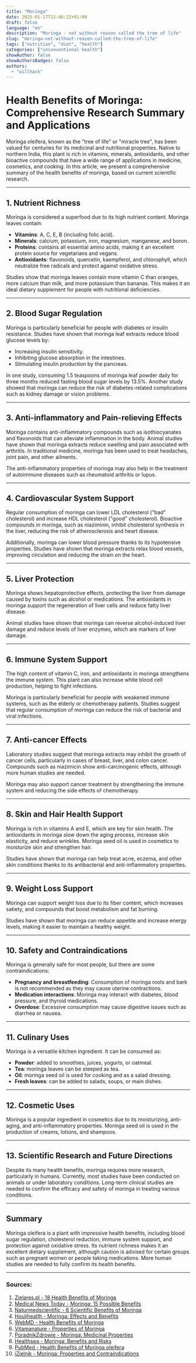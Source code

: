 ```yaml
---
title: "Moringa"
date: 2025-01-17T12:46:22+01:00
draft: false
language: "en"
description: "Moringa - not without reason called the tree of life"
slug: "moringa-not-without-reason-called-the-tree-of-life"
tags: ["nutrition", "diet", "health"]
categories: ["unconventional health"]
showAuthor: false
showAuthorsBadges: false
authors:
  - "willhack"
---
```

# Health Benefits of Moringa: Comprehensive Research Summary and Applications

Moringa oleifera, known as the "tree of life" or "miracle tree", has been valued for centuries for its medicinal and nutritional properties. Native to northern India, this plant is rich in vitamins, minerals, antioxidants, and other bioactive compounds that have a wide range of applications in medicine, cosmetics, and cooking. In this article, we present a comprehensive summary of the health benefits of moringa, based on current scientific research.

---

## 1. Nutrient Richness
Moringa is considered a superfood due to its high nutrient content. Moringa leaves contain:
- **Vitamins**: A, C, E, B (including folic acid).
- **Minerals**: calcium, potassium, iron, magnesium, manganese, and boron.
- **Proteins**: contains all essential amino acids, making it an excellent protein source for vegetarians and vegans.
- **Antioxidants**: flavonoids, quercetin, kaempferol, and chlorophyll, which neutralize free radicals and protect against oxidative stress.

Studies show that moringa leaves contain more vitamin C than oranges, more calcium than milk, and more potassium than bananas. This makes it an ideal dietary supplement for people with nutritional deficiencies.

---

## 2. Blood Sugar Regulation
Moringa is particularly beneficial for people with diabetes or insulin resistance. Studies have shown that moringa leaf extracts reduce blood glucose levels by:
- Increasing insulin sensitivity.
- Inhibiting glucose absorption in the intestines.
- Stimulating insulin production by the pancreas.

In one study, consuming 1.5 teaspoons of moringa leaf powder daily for three months reduced fasting blood sugar levels by 13.5%. Another study showed that moringa can reduce the risk of diabetes-related complications such as kidney damage or vision problems.

---

## 3. Anti-inflammatory and Pain-relieving Effects
Moringa contains anti-inflammatory compounds such as isothiocyanates and flavonoids that can alleviate inflammation in the body. Animal studies have shown that moringa extracts reduce swelling and pain associated with arthritis. In traditional medicine, moringa has been used to treat headaches, joint pain, and other ailments.

The anti-inflammatory properties of moringa may also help in the treatment of autoimmune diseases such as rheumatoid arthritis or lupus.

---

## 4. Cardiovascular System Support
Regular consumption of moringa can lower LDL cholesterol ("bad" cholesterol) and increase HDL cholesterol ("good" cholesterol). Bioactive compounds in moringa, such as niaziminin, inhibit cholesterol synthesis in the liver, reducing the risk of atherosclerosis and heart disease.

Additionally, moringa can lower blood pressure thanks to its hypotensive properties. Studies have shown that moringa extracts relax blood vessels, improving circulation and reducing the strain on the heart.

---

## 5. Liver Protection
Moringa shows hepatoprotective effects, protecting the liver from damage caused by toxins such as alcohol or medications. The antioxidants in moringa support the regeneration of liver cells and reduce fatty liver disease.

Animal studies have shown that moringa can reverse alcohol-induced liver damage and reduce levels of liver enzymes, which are markers of liver damage.

---

## 6. Immune System Support
The high content of vitamin C, iron, and antioxidants in moringa strengthens the immune system. This plant can also increase white blood cell production, helping to fight infections.

Moringa is particularly beneficial for people with weakened immune systems, such as the elderly or chemotherapy patients. Studies suggest that regular consumption of moringa can reduce the risk of bacterial and viral infections.

---

## 7. Anti-cancer Effects
Laboratory studies suggest that moringa extracts may inhibit the growth of cancer cells, particularly in cases of breast, liver, and colon cancer. Compounds such as niazimicin show anti-carcinogenic effects, although more human studies are needed.

Moringa may also support cancer treatment by strengthening the immune system and reducing the side effects of chemotherapy.

---

## 8. Skin and Hair Health Support
Moringa is rich in vitamins A and E, which are key for skin health. The antioxidants in moringa slow down the aging process, increase skin elasticity, and reduce wrinkles. Moringa seed oil is used in cosmetics to moisturize skin and strengthen hair.

Studies have shown that moringa can help treat acne, eczema, and other skin conditions thanks to its antibacterial and anti-inflammatory properties.

---

## 9. Weight Loss Support
Moringa can support weight loss due to its fiber content, which increases satiety, and compounds that boost metabolism and fat burning.

Studies have shown that moringa can reduce appetite and increase energy levels, making it easier to maintain a healthy weight.

---

## 10. Safety and Contraindications
Moringa is generally safe for most people, but there are some contraindications:
- **Pregnancy and breastfeeding**: Consumption of moringa roots and bark is not recommended as they may cause uterine contractions.
- **Medication interactions**: Moringa may interact with diabetes, blood pressure, and thyroid medications.
- **Overdose**: Excessive consumption may cause digestive issues such as diarrhea or nausea.

---

## 11. Culinary Uses
Moringa is a versatile kitchen ingredient. It can be consumed as:
- **Powder**: added to smoothies, juices, yogurts, or oatmeal.
- **Tea**: moringa leaves can be steeped as tea.
- **Oil**: moringa seed oil is used for cooking and as a salad dressing.
- **Fresh leaves**: can be added to salads, soups, or main dishes.

---

## 12. Cosmetic Uses
Moringa is a popular ingredient in cosmetics due to its moisturizing, anti-aging, and anti-inflammatory properties. Moringa seed oil is used in the production of creams, lotions, and shampoos.

---

## 13. Scientific Research and Future Directions
Despite its many health benefits, moringa requires more research, particularly in humans. Currently, most studies have been conducted on animals or under laboratory conditions. Long-term clinical studies are needed to confirm the efficacy and safety of moringa in treating various conditions.

---

## Summary
Moringa oleifera is a plant with impressive health benefits, including blood sugar regulation, cholesterol reduction, immune system support, and protection against oxidative stress. Its nutrient richness makes it an excellent dietary supplement, although caution is advised for certain groups such as pregnant women or people taking medications. More human studies are needed to fully confirm its health benefits.

---

### Sources:
1. [Zielares.pl - 18 Health Benefits of Moringa](https://zielares.pl/blog/18-wlasciwosci-zdrowotnych-moringi/)  
2. [Medical News Today - Moringa: 15 Possible Benefits](https://www.medicalnewstoday.com/articles/319916)  
3. [Naturmedscientific - 6 Scientific Benefits of Moringa](https://naturmedscientific.com/pl/6-naukowych-korzy%C5%9Bci-zdrowotnych-moringi-oleifera/)  
4. [Houlihealth - Moringa: Effects and Benefits](https://houlihealth.de/pl/2025/01/01/moringa-cud-natury-dla-zdrowia-i-dobrego-samopoczucia/)  
5. [WebMD - Health Benefits of Moringa](https://www.webmd.com/vitamins-and-supplements/health-benefits-moringa)  
6. [Vitamanature - Properties of Moringa](https://vitamanature.pl/moringa-wlasciwosci-korzysci-i-dzialanie-na-co-pomaga/)  
7. [PoradnikZdrowie - Moringa: Medicinal Properties](https://www.poradnikzdrowie.pl/zdrowie/medycyna-alternatywna/moringa-wlasciwosci-lecznicze-i-zastosowanie-aa-VQx7-DB1C-pNWN.html)  
8. [Healthsea - Moringa: Benefits and Risks](https://healthsea.com/moringa/)  
9. [PubMed - Health Benefits of Moringa oleifera](https://pubmed.ncbi.nlm.nih.gov/25374169/)  
10. [iZielnik - Moringa: Properties and Contraindications](https://www.izielnik.pl/blog/moringa-wlasciwosci-zastosowanie-przeciwwskazania)

